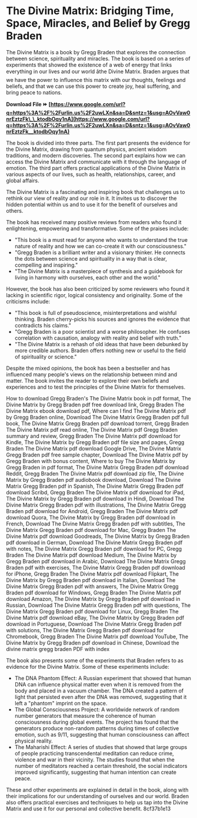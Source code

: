 
 
# The Divine Matrix: Bridging Time, Space, Miracles, and Belief by Gregg Braden
 
The Divine Matrix is a book by Gregg Braden that explores the connection between science, spirituality and miracles. The book is based on a series of experiments that showed the existence of a web of energy that links everything in our lives and our world âthe Divine Matrix. Braden argues that we have the power to influence this matrix with our thoughts, feelings and beliefs, and that we can use this power to create joy, heal suffering, and bring peace to nations.
 
**Download File ⏩ [https://www.google.com/url?q=https%3A%2F%2Furlin.us%2F2uwLXn&sa=D&sntz=1&usg=AOvVaw0nrEztzFk\_\_ktodbOqy1nA](https://www.google.com/url?q=https%3A%2F%2Furlin.us%2F2uwLXn&sa=D&sntz=1&usg=AOvVaw0nrEztzFk__ktodbOqy1nA)**


 
The book is divided into three parts. The first part presents the evidence for the Divine Matrix, drawing from quantum physics, ancient wisdom traditions, and modern discoveries. The second part explains how we can access the Divine Matrix and communicate with it through the language of emotion. The third part offers practical applications of the Divine Matrix in various aspects of our lives, such as health, relationships, career, and global affairs.
 
The Divine Matrix is a fascinating and inspiring book that challenges us to rethink our view of reality and our role in it. It invites us to discover the hidden potential within us and to use it for the benefit of ourselves and others.

The book has received many positive reviews from readers who found it enlightening, empowering and transformative. Some of the praises include:
 
- "This book is a must read for anyone who wants to understand the true nature of reality and how we can co-create it with our consciousness."
- "Gregg Braden is a brilliant writer and a visionary thinker. He connects the dots between science and spirituality in a way that is clear, compelling and inspiring."
- "The Divine Matrix is a masterpiece of synthesis and a guidebook for living in harmony with ourselves, each other and the world."

However, the book has also been criticized by some reviewers who found it lacking in scientific rigor, logical consistency and originality. Some of the criticisms include:

- "This book is full of pseudoscience, misinterpretations and wishful thinking. Braden cherry-picks his sources and ignores the evidence that contradicts his claims."
- "Gregg Braden is a poor scientist and a worse philosopher. He confuses correlation with causation, analogy with reality and belief with truth."
- "The Divine Matrix is a rehash of old ideas that have been debunked by more credible authors. Braden offers nothing new or useful to the field of spirituality or science."

Despite the mixed opinions, the book has been a bestseller and has influenced many people's views on the relationship between mind and matter. The book invites the reader to explore their own beliefs and experiences and to test the principles of the Divine Matrix for themselves.
 
How to download Gregg Braden's The Divine Matrix book in pdf format,  The Divine Matrix by Gregg Braden pdf free download link,  Gregg Braden The Divine Matrix ebook download pdf,  Where can I find The Divine Matrix pdf by Gregg Braden online,  Download The Divine Matrix Gregg Braden pdf full book,  The Divine Matrix Gregg Braden pdf download torrent,  Gregg Braden The Divine Matrix pdf read online,  The Divine Matrix pdf Gregg Braden summary and review,  Gregg Braden The Divine Matrix pdf download for Kindle,  The Divine Matrix by Gregg Braden pdf file size and pages,  Gregg Braden The Divine Matrix pdf download Google Drive,  The Divine Matrix Gregg Braden pdf free sample chapter,  Download The Divine Matrix pdf by Gregg Braden with bonus content,  Where to buy The Divine Matrix by Gregg Braden in pdf format,  The Divine Matrix Gregg Braden pdf download Reddit,  Gregg Braden The Divine Matrix pdf download zip file,  The Divine Matrix by Gregg Braden pdf audiobook download,  Download The Divine Matrix Gregg Braden pdf in Spanish,  The Divine Matrix Gregg Braden pdf download Scribd,  Gregg Braden The Divine Matrix pdf download for iPad,  The Divine Matrix by Gregg Braden pdf download in Hindi,  Download The Divine Matrix Gregg Braden pdf with illustrations,  The Divine Matrix Gregg Braden pdf download for Android,  Gregg Braden The Divine Matrix pdf download Quora,  The Divine Matrix by Gregg Braden pdf download in French,  Download The Divine Matrix Gregg Braden pdf with subtitles,  The Divine Matrix Gregg Braden pdf download for Mac,  Gregg Braden The Divine Matrix pdf download Goodreads,  The Divine Matrix by Gregg Braden pdf download in German,  Download The Divine Matrix Gregg Braden pdf with notes,  The Divine Matrix Gregg Braden pdf download for PC,  Gregg Braden The Divine Matrix pdf download Medium,  The Divine Matrix by Gregg Braden pdf download in Arabic,  Download The Divine Matrix Gregg Braden pdf with exercises,  The Divine Matrix Gregg Braden pdf download for iPhone,  Gregg Braden The Divine Matrix pdf download Flipkart,  The Divine Matrix by Gregg Braden pdf download in Italian,  Download The Divine Matrix Gregg Braden pdf with answers,  The Divine Matrix Gregg Braden pdf download for Windows,  Gregg Braden The Divine Matrix pdf download Amazon,  The Divine Matrix by Gregg Braden pdf download in Russian,  Download The Divine Matrix Gregg Braden pdf with questions,  The Divine Matrix Gregg Braden pdf download for Linux,  Gregg Braden The Divine Matrix pdf download eBay,  The Divine Matrix by Gregg Braden pdf download in Portuguese,  Download The Divine Matrix Gregg Braden pdf with solutions,  The Divine Matrix Gregg Braden pdf download for Chromebook,  Gregg Braden The Divine Matrix pdf download YouTube,  The Divine Matrix by Gregg Braden pdf download in Chinese,  Download the divine matrix gregg braden PDF with index

The book also presents some of the experiments that Braden refers to as evidence for the Divine Matrix. Some of these experiments include:

- The DNA Phantom Effect: A Russian experiment that showed that human DNA can influence physical matter even when it is removed from the body and placed in a vacuum chamber. The DNA created a pattern of light that persisted even after the DNA was removed, suggesting that it left a "phantom" imprint on the space.
- The Global Consciousness Project: A worldwide network of random number generators that measure the coherence of human consciousness during global events. The project has found that the generators produce non-random patterns during times of collective emotion, such as 9/11, suggesting that human consciousness can affect physical reality.
- The Maharishi Effect: A series of studies that showed that large groups of people practicing transcendental meditation can reduce crime, violence and war in their vicinity. The studies found that when the number of meditators reached a certain threshold, the social indicators improved significantly, suggesting that human intention can create peace.

These and other experiments are explained in detail in the book, along with their implications for our understanding of ourselves and our world. Braden also offers practical exercises and techniques to help us tap into the Divine Matrix and use it for our personal and collective benefit.
 8cf37b1e13
 
